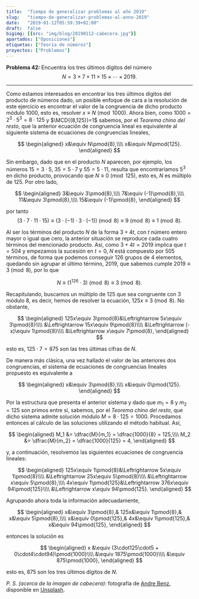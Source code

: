 ```yaml
---
title:  "Tiempo de generalizar problemas al año 2019"
slug:   "tiempo-de-generalizar-problemas-al-anno-2019"
date:   "2019-01-12T05:59:39+02:00"
draft:  false
bigimg: [{src: "img/blog/20190112-cabecera.jpg"}]
apartados: ["Oposiciones"]
etiquetas: ["Teoría de números"]
proyectos: ["Problemas"]
---
```


**Problema 42:** Encuentra los tres últimos dígitos del número $$N=3\times7\times11\times15\times\cdots\times2019.$$

<!--more-->

***

Como estamos interesados en encontrar los tres últimos dígitos del producto de números dado, un posible enfoque de cara a la resolución de este ejercicio es encontrar el valor de la congruencia de dicho producto módulo $1000$, esto es, resolver $x\equiv N\pmod{1000}$. Ahora bien, como $1000 = 2^3\cdot5^3 = 8\cdot125$ y $\MCD{(8,125)}=1$ sabemos, por el *Teorema chino del resto*, que la anterior ecuación de congruencia lineal es equivalente al siguiente sistema de ecuaciones de congruencias lineales,

$$
\begin{aligned}
x&\equiv N\pmod{8},\\\\ x&\equiv N\pmod{125}.
\end{aligned}
$$

Sin embargo, dado que en el producto $N$ aparecen, por ejemplo, los números $15 = 3\cdot5$, $35 = 5\cdot7$ y $55 = 5\cdot11$, resulta que encontraríamos $5^3$ en dicho producto, provocando que $N\equiv 0\pmod{125}$, esto es, $N$ es múltiplo de $125$. Por otro lado,

$$
\begin{aligned}
3&\equiv 3\pmod{8},\\\\ 7&\equiv (-1)\pmod{8},\\\\ 11&\equiv 3\pmod{8},\\\\ 15&\equiv (-1)\pmod{8},
\end{aligned}
$$

por tanto $$(3\cdot7\cdot11\cdot15)\equiv (3\cdot(-1)\cdot3\cdot(-1))\pmod{8}\equiv 9\pmod{8}\equiv 1\pmod{8}.$$

Al ser los términos del producto $N$ de la forma $3+4t$, con $t$ número entero mayor o igual que cero, la anterior situación se reproduce cada cuatro términos del mencionado producto. Así, como $3+4t=2019$ implica que $t=504$ y empezamos la sucesión en $t=0$, $N$ está compuesto por $505$ términos, de forma que podemos conseguir $126$ grupos de $4$ elementos, quedando sin agrupar el último término, $2019$, que sabemos cumple $2019\equiv 3\pmod{8}$, por lo que

$$
N\equiv (1^{126}\cdot3)\pmod{8}\equiv 3\pmod{8}.
$$

Recapitulando, buscamos un múltiplo de $125$ que sea congruente con $3$ módulo $8$, es decir, hemos de resolver la ecuación, $125x\equiv 3\pmod{8}$. No obstante,

$$
\begin{aligned}
125x\equiv 3\pmod{8}&\Leftrightarrow 5x\equiv 3\pmod{8}\\\\ &\Leftrightarrow 15x\equiv 9\pmod{8}\\\\ &\Leftrightarrow (-x)\equiv 1\pmod{8}\\\\ &\Leftrightarrow x\equiv 7\pmod{8},
\end{aligned}
$$

esto es, $125\cdot7=875$ son las tres últimas cifras de $N$.

De manera más clásica, una vez hallado el valor de las anteriores dos congruencias, el sistema de ecuaciones de congruencias lineales propuesto es equivalente a

$$
\begin{aligned}
x&\equiv 3\pmod{8},\\\\ x&\equiv 0\pmod{125}.
\end{aligned}
$$

Por la estructura que presenta el anterior sistema y dado que $m_1=8$ y $m_2=125$ son primos entre sí, sabemos, por el *Teorema chino del resto*, que dicho sistema admite solución módulo $M=8\cdot125 = 1000$. Procedamos entonces al cálculo de las soluciones utilizando el método habitual. Así,

$$
\begin{aligned}
M_1 &= \dfrac{M}{m_1} = \dfrac{1000}{8} = 125,\\\\ M_2 &= \dfrac{M}{m_2} = \dfrac{1000}{125} = 4,
\end{aligned}
$$

y, a continuación, resolvemos las siguientes ecuaciones de congruencia lineales:

$$
\begin{aligned}
125x\equiv 1\pmod{8}&\Leftrightarrow 5x\equiv 1\pmod{8}\\\\ &\Leftrightarrow 25x\equiv 5\pmod{8}\\\\ &\Leftrightarrow x\equiv 5\pmod{8},\\\\ 4x\equiv 1\pmod{125}&\Leftrightarrow 376x\equiv 94\pmod{125}\\\\ &\Leftrightarrow x\equiv 94\pmod{125}.
\end{aligned}
$$

Agrupando ahora toda la información adecuadamente,

$$
\begin{aligned}
x&\equiv 3\pmod{8},& 125x&\equiv 1\pmod{8},& x&\equiv 5\pmod{8},\\\\ x&\equiv 0\pmod{125},& 4x&\equiv 1\pmod{125},& x&\equiv 94\pmod{125},
\end{aligned}
$$

entonces la solución es 

$$
\begin{aligned}
x &\equiv (3\cdot125\cdot5 + 0\cdot4\cdot94)\pmod{1000}\\\\ &\equiv 1875\pmod{1000}\\\\ &\equiv 875\pmod{1000},
\end{aligned}
$$

esto es, $875$ son los tres últimos dígitos de $N$.

*P. S. (acerca de la imagen de cabecera):* fotografía de [Andre Benz](https://unsplash.com/@trapnation), disponible en [Unsplash](https://unsplash.com/photos/e4xOmzd8vzg).